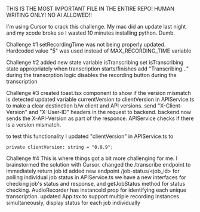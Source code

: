 THIS IS THE MOST IMPORTANT FILE IN THE ENTIRE REPO! HUMAN WRITING ONLY! NO AI ALLOWED!!

I'm using Cursor to crack this challenge.
My mac did an update last night and my xcode broke so I wasted 10 minutes installing python. Dumb.


Challenge #1
setRecordingTime was not being properly updated. Hardcoded value "5" was used instead of MAX_RECORDING_TIME variable

Challenge #2
added new state variable isTranscribing
set isTranscribing state appropriately when transcription starts/finishes 
add "Transcribing..." during the transcrption
logic disables the recording button during the transcription

Challenge #3
created toast.tsx component to show if the version mismatch is detected
updated variable currentVersion to clientVersion in APIService.ts to make a clear destinction b/w client and API versions. send "X-Client-Version" and "X-User-ID" headers in the request to backend. 
backend now sends the X-API-Version as part of the responce. APIService checks if there is a version mismatch. 

to test this functionality I updated "clientVersion" in APIService.ts to 
~~~
private clientVersion: string = "0.0.9";
~~~

Challenge #4
This is where things got a bit more challenging for me. I brainstormed the solution with Cursor.
changed the /transcribe endpoint to immediately return job id
added new endpoint /job-status/<job_id> for polling individual job status
in APIService.ts we have a new interfaces for checking  job's status and response, and getJobStatus method for status checking. 
AudioRecorder has instanceId prop for identifying each unique transcription. 
updated App.tsx to support multiple recording instances simultaneously, display status for each job individually